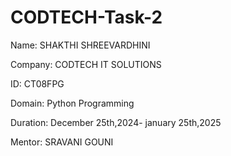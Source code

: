 # CODTECH-Task-2

Name: SHAKTHI SHREEVARDHINI

Company: CODTECH IT SOLUTIONS

ID: CT08FPG

Domain: Python Programming

Duration: December 25th,2024- january 25th,2025

Mentor: SRAVANI GOUNI

